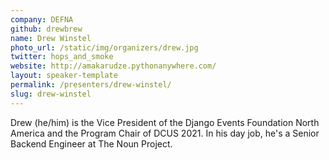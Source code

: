 ```yaml
---
company: DEFNA
github: drewbrew
name: Drew Winstel
photo_url: /static/img/organizers/drew.jpg
twitter: hops_and_smoke
website: http://amakarudze.pythonanywhere.com/
layout: speaker-template
permalink: /presenters/drew-winstel/
slug: drew-winstel
---
```

Drew (he/him) is the Vice President of the Django Events Foundation North America and the Program Chair of DCUS 2021. In his day job, he's a Senior Backend Engineer at The Noun Project.
